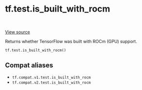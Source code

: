 <div itemscope itemtype="http://developers.google.com/ReferenceObject">
<meta itemprop="name" content="tf.test.is_built_with_rocm" />
<meta itemprop="path" content="Stable" />
</div>

# tf.test.is_built_with_rocm

<!-- Insert buttons and diff -->

<table class="tfo-notebook-buttons tfo-api" align="left">
</table>

<a target="_blank" href="/code/stable/tensorflow/python/platform/test.py">View source</a>



Returns whether TensorFlow was built with ROCm (GPU) support.

``` python
tf.test.is_built_with_rocm()
```



<!-- Placeholder for "Used in" -->


## Compat aliases

* `tf.compat.v1.test.is_built_with_rocm`
* `tf.compat.v2.test.is_built_with_rocm`

